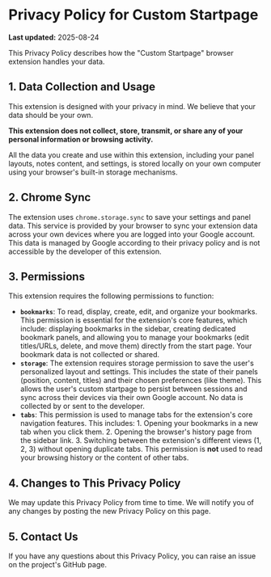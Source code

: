 # Privacy Policy for Custom Startpage

**Last updated:** 2025-08-24

This Privacy Policy describes how the "Custom Startpage" browser extension handles your data.

## 1. Data Collection and Usage

This extension is designed with your privacy in mind. We believe that your data should be your own.

**This extension does not collect, store, transmit, or share any of your personal information or browsing activity.**

All the data you create and use within this extension, including your panel layouts, notes content, and settings, is stored locally on your own computer using your browser's built-in storage mechanisms.

## 2. Chrome Sync

The extension uses `chrome.storage.sync` to save your settings and panel data. This service is provided by your browser to sync your extension data across your own devices where you are logged into your Google account. This data is managed by Google according to their privacy policy and is not accessible by the developer of this extension.

## 3. Permissions

This extension requires the following permissions to function:


-   **`bookmarks`**: To read, display, create, edit, and organize your bookmarks. This permission is essential for the extension's core features, which include: displaying bookmarks in the sidebar, creating dedicated bookmark panels, and allowing you to manage your bookmarks (edit titles/URLs, delete, and move them) directly from the start page. Your bookmark data is not collected or shared.
-   **`storage`**: The extension requires storage permission to save the user's personalized layout and settings. This includes the state of their panels (position, content, titles) and their chosen preferences (like theme). This allows the user's custom startpage to persist between sessions and sync across their devices via their own Google account. No data is collected by or sent to the developer.
-   **`tabs`**: This permission is used to manage tabs for the extension's core navigation features. This includes: 1. Opening your bookmarks in a new tab when you click them. 2. Opening the browser's history page from the sidebar link. 3. Switching between the extension's different views (1, 2, 3) without opening duplicate tabs. This permission is **not** used to read your browsing history or the content of other tabs.

## 4. Changes to This Privacy Policy

We may update this Privacy Policy from time to time. We will notify you of any changes by posting the new Privacy Policy on this page.

## 5. Contact Us

If you have any questions about this Privacy Policy, you can raise an issue on the project's GitHub page.
